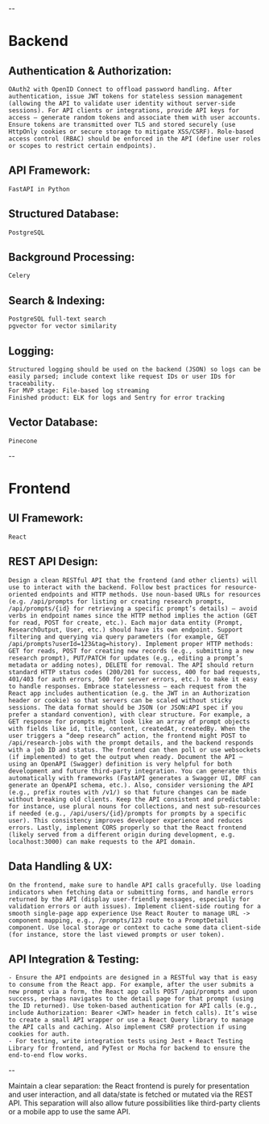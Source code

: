 
--

# Backend
## Authentication & Authorization:
	OAuth2 with OpenID Connect to offload password handling. After authentication, issue JWT tokens for stateless session management (allowing the API to validate user identity without server-side sessions). For API clients or integrations, provide API keys for access – generate random tokens and associate them with user accounts. Ensure tokens are transmitted over TLS and stored securely (use HttpOnly cookies or secure storage to mitigate XSS/CSRF). Role-based access control (RBAC) should be enforced in the API (define user roles or scopes to restrict certain endpoints).

## API Framework:
	FastAPI in Python

## Structured Database:
	PostgreSQL

## Background Processing:
	Celery

## Search & Indexing:
	PostgreSQL full-text search
	pgvector for vector similarity

## Logging:
	Structured logging should be used on the backend (JSON) so logs can be easily parsed; include context like request IDs or user IDs for traceability.
	For MVP stage: File-based log streaming
	Finished product: ELK for logs and Sentry for error tracking

## Vector Database:
	Pinecone

--

# Frontend
## UI Framework:
	React

## REST API Design:
	Design a clean RESTful API that the frontend (and other clients) will use to interact with the backend. Follow best practices for resource-oriented endpoints and HTTP methods. Use noun-based URLs for resources (e.g. /api/prompts for listing or creating research prompts, /api/prompts/{id} for retrieving a specific prompt’s details) – avoid verbs in endpoint names since the HTTP method implies the action (GET for read, POST for create, etc.). Each major data entity (Prompt, ResearchOutput, User, etc.) should have its own endpoint. Support filtering and querying via query parameters (for example, GET /api/prompts?userId=123&tag=history). Implement proper HTTP methods: GET for reads, POST for creating new records (e.g., submitting a new research prompt), PUT/PATCH for updates (e.g., editing a prompt’s metadata or adding notes), DELETE for removal. The API should return standard HTTP status codes (200/201 for success, 400 for bad requests, 401/403 for auth errors, 500 for server errors, etc.) to make it easy to handle responses. Embrace statelessness – each request from the React app includes authentication (e.g. the JWT in an Authorization header or cookie) so that servers can be scaled without sticky sessions. The data format should be JSON (or JSON:API spec if you prefer a standard convention), with clear structure. For example, a GET response for prompts might look like an array of prompt objects with fields like id, title, content, createdAt, createdBy. When the user triggers a “deep research” action, the frontend might POST to /api/research-jobs with the prompt details, and the backend responds with a job ID and status. The frontend can then poll or use websockets (if implemented) to get the output when ready. Document the API – using an OpenAPI (Swagger) definition is very helpful for both development and future third-party integration. You can generate this automatically with frameworks (FastAPI generates a Swagger UI, DRF can generate an OpenAPI schema, etc.). Also, consider versioning the API (e.g., prefix routes with /v1/) so that future changes can be made without breaking old clients. Keep the API consistent and predictable: for instance, use plural nouns for collections, and nest sub-resources if needed (e.g., /api/users/{id}/prompts for prompts by a specific user). This consistency improves developer experience and reduces errors. Lastly, implement CORS properly so that the React frontend (likely served from a different origin during development, e.g. localhost:3000) can make requests to the API domain.

## Data Handling & UX:
	On the frontend, make sure to handle API calls gracefully. Use loading indicators when fetching data or submitting forms, and handle errors returned by the API (display user-friendly messages, especially for validation errors or auth issues). Implement client-side routing for a smooth single-page app experience Use React Router to manage URL -> component mapping, e.g., /prompts/123 route to a PromptDetail component. Use local storage or context to cache some data client-side (for instance, store the last viewed prompts or user token).

## API Integration & Testing:
	- Ensure the API endpoints are designed in a RESTful way that is easy to consume from the React app. For example, after the user submits a new prompt via a form, the React app calls POST /api/prompts and upon success, perhaps navigates to the detail page for that prompt (using the ID returned). Use token-based authentication for API calls (e.g., include Authorization: Bearer <JWT> header in fetch calls). It’s wise to create a small API wrapper or use a React Query library to manage the API calls and caching. Also implement CSRF protection if using cookies for auth.
	- For testing, write integration tests using Jest + React Testing Library for frontend, and PyTest or Mocha for backend to ensure the end-to-end flow works.

--

Maintain a clear separation: the React frontend is purely for presentation and user interaction, and all data/state is fetched or mutated via the REST API. This separation will also allow future possibilities like third-party clients or a mobile app to use the same API.
